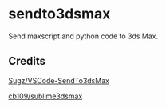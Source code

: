 # sendto3dsmax

Send maxscript and python code to 3ds Max.

## Credits

[Sugz/VSCode-SendTo3dsMax](https://github.com/Sugz/VSCode-SendTo3dsMax)

[cb109/sublime3dsmax](https://github.com/cb109/sublime3dsmax)

